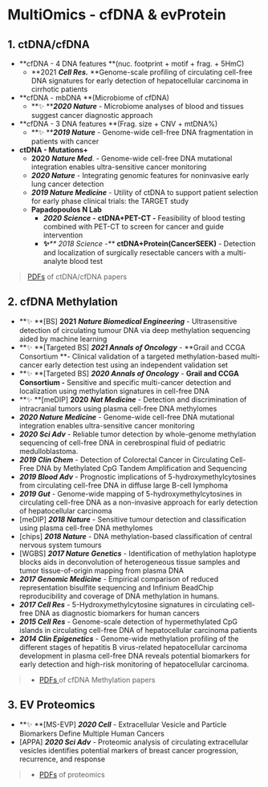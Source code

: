 # MultiOmics - cfDNA & evProtein

## 1. ctDNA/cfDNA

* **cfDNA - 4 DNA features **(nuc. footprint + motif + frag. + 5HmC)
  * **2021 **_**Cell Res.**_** **Genome-scale profiling of circulating cell-free DNA signatures for early detection of hepatocellular carcinoma in cirrhotic patients
* **cfDNA - mbDNA **(Microbiome of cfDNA)
  * **✨ **_**2020 Nature**_ - Microbiome analyses of blood and tissues suggest cancer diagnostic approach&#x20;
* **cfDNA - 3 DNA features  **(Frag. size + CNV + mtDNA%)
  * **✨ **_**2019 Nature**_ - Genome-wide cell-free DNA fragmentation in patients with cancer
* **ctDNA - Mutations+**&#x20;
  * **2020** _**Nature Med**_. - Genome-wide cell-free DNA mutational integration enables ultra-sensitive cancer monitoring
  * _**2020 Nature**_ - Integrating genomic features for noninvasive early lung cancer detection
  * _**2019 Nature Medicine**_ - Utility of ctDNA to support patient selection for early phase clinical trials: the TARGET study
  * **Papadopoulos N Lab**
    * _**2020 Science -**_ **ctDNA+PET-CT -** Feasibility of blood testing combined with PET-CT to screen for cancer and guide intervention
    * **✨**_** 2018 Science -**_ **ctDNA+Protein(CancerSEEK)** - Detection and localization of surgically resectable cancers with a multi-analyte blood test

> [PDFs](https://cloud.tsinghua.edu.cn/d/f72ee6992a1e4ec78044/?p=%2FcfDNA\&mode=list) of ctDNA/cfDNA papers

## **2. cfDNA Methylation**

* **✨  **\[BS] **2021** _**Nature Biomedical Engineering**_ - Ultrasensitive detection of circulating tumour DNA via deep methylation sequencing aided by machine learning
* **✨ **\[Targeted BS] _**2021 Annals of Oncology**_ - **Grail and CCGA Consortium **- Clinical validation of a targeted methylation-based multi-cancer early detection test using an independent validation set
* **✨ **\[Targeted BS] _**2020 Annals of Oncology**_ - **Grail and CCGA Consortium -** Sensitive and specific multi-cancer detection and localization using methylation signatures in cell-free DNA
* **✨ **\[meDIP] **2020** _**Nat Medicine**_ - Detection and discrimination of intracranial tumors using plasma cell-free DNA methylomes
* _**2020 Nature Medicine**_ - Genome-wide cell-free DNA mutational integration enables ultra-sensitive cancer monitoring
* _**2020 Sci Adv**_ - Reliable tumor detection by whole-genome methylation sequencing of cell-free DNA in cerebrospinal fluid of pediatric medulloblastoma.&#x20;
* _**2019 Clin Chem**_ - Detection of Colorectal Cancer in Circulating Cell-Free DNA by Methylated CpG Tandem Amplification and Sequencing
* _**2019 Blood Adv**_ - Prognostic implications of 5-hydroxymethylcytosines from circulating cell-free DNA in diffuse large B-cell lymphoma
* _**2019 Gut**_ - Genome-wide mapping of 5-hydroxymethylcytosines in circulating cell-free DNA as a non-invasive approach for early detection of hepatocellular carcinoma
* \[meDIP] _**2018 Nature**_ - Sensitive tumour detection and classification using plasma cell-free DNA methylomes
* \[chips] _**2018 Nature**_ - DNA methylation-based classification of central nervous system tumours
* \[WGBS] _**2017 Nature Genetics**_ -  Identification of methylation haplotype blocks aids in deconvolution of heterogeneous tissue samples and tumor tissue-of-origin mapping from plasma DNA
* _**2017 Genomic Medicine**_ - Empirical comparison of reduced representation bisulfite sequencing and Infinium BeadChip reproducibility and coverage of DNA methylation in humans.
* _**2017 Cell Res**_ - 5-Hydroxymethylcytosine signatures in circulating cell-free DNA as diagnostic biomarkers for human cancers
* _**2015 Cell Res**_ - Genome-scale detection of hypermethylated CpG islands in circulating cell-free DNA of hepatocellular carcinoma patients&#x20;
* _**2014 Clin Epigenetics**_ - Genome-wide methylation profiling of the different stages of hepatitis B virus-related hepatocellular carcinoma development in plasma cell-free DNA reveals potential biomarkers for early detection and high-risk monitoring of hepatocellular carcinoma.

> * [PDFs ](https://cloud.tsinghua.edu.cn/d/f72ee6992a1e4ec78044/?p=%2FcfDNA%2FcfDNA%20Methylation\&mode=list)of cfDNA Methylation papers

## 3. EV Proteomics

* **✨ **\[MS-EVP] _**2020 Cell**_ - Extracellular Vesicle and Particle Biomarkers Define Multiple Human Cancers
* \[APPA] _**2020 Sci Adv** -_ Proteomic analysis of circulating extracellular vesicles identifies potential markers of breast cancer progression, recurrence, and response

> * [PDFs](https://cloud.tsinghua.edu.cn/d/f72ee6992a1e4ec78044/?p=%2FProteomics\&mode=list) of proteomics
